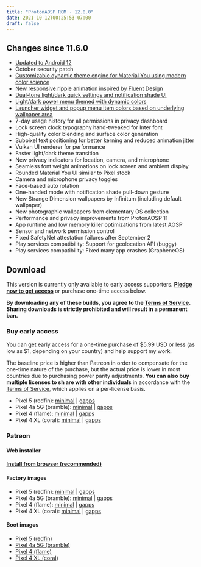 ```yaml
---
title: "ProtonAOSP ROM · 12.0.0"
date: 2021-10-12T00:25:53-07:00
draft: false
---
```


## Changes since 11.6.0

- [Updated to Android 12](https://android-developers.googleblog.com/2021/10/android-12-is-live-in-aosp.html)
- October security patch
- [Customizable dynamic theme engine for Material You using modern color science](https://twitter.com/kdrag0n/status/1445584174790832134)
- [New responsive ripple animation inspired by Fluent Design](https://twitter.com/kdrag0n/status/1445806323535269893)
- [Dual-tone light/dark quick settings and notification shade UI](https://twitter.com/kdrag0n/status/1445922541218922496)
- [Light/dark power menu themed with dynamic colors](https://twitter.com/kdrag0n/status/1445960685427433473)
- [Launcher widget and popup menu item colors based on underlying wallpaper area](https://twitter.com/kdrag0n/status/1445961943856992258)
- 7-day usage history for all permissions in privacy dashboard
- Lock screen clock typography hand-tweaked for Inter font
- High-quality color blending and surface color generation
- Subpixel text positioning for better kerning and reduced animation jitter
- Vulkan UI renderer for performance
- Faster light/dark theme transition
- New privacy indicators for location, camera, and microphone
- Seamless font weight animations on lock screen and ambient display
- Rounded Material You UI similar to Pixel stock
- Camera and microphone privacy toggles
- Face-based auto rotation
- One-handed mode with notification shade pull-down gesture
- New Strange Dimension wallpapers by Infinitum (including default wallpaper)
- New photographic wallpapers from elementary OS collection
- Performance and privacy improvements from ProtonAOSP 11
- App runtime and low memory killer optimizations from latest AOSP
- Sensor and network permission control
- Fixed SafetyNet attestation failures after September 2
- Play services compatibility: Support for geolocation API (buggy)
- Play services compatibility: Fixed many app crashes (GrapheneOS)

## Download

This version is currently only available to early access supporters. **[Pledge now to get access](https://patreon.com/kdrag0n)** or purchase one-time access below.

**By downloading any of these builds, you agree to the [Terms of Service](https://kdrag0n.dev/terms-of-service). Sharing downloads is strictly prohibited and will result in a permanent ban.**

### Buy early access

You can get early access for a one-time purchase of $5.99 USD or less (as low as $1, depending on your country) and help support my work.

The baseline price is higher than Patreon in order to compensate for the one-time nature of the purchase, but the actual price is lower in most countries due to purchasing power parity adjustments. **You can also buy multiple licenses to sh
are with other individuals** in accordance with the [Terms of Service](https://kdrag0n.dev/terms-of-service), which applies on a per-license basis.

- Pixel 5 (redfin): [minimal](https://patreon.kdrag0n.dev/buy/exclusive/proton-aosp_redfin-factory_12.0.0-test2.zip) | [gapps](https://patreon.kdrag0n.dev/buy/exclusive/proton-aosp_redfin-factory_12.0.0-test2-gapps.zip)
- Pixel 4a 5G (bramble): [minimal](https://patreon.kdrag0n.dev/buy/exclusive/proton-aosp_bramble-factory_12.0.0-test2.zip) | [gapps](https://patreon.kdrag0n.dev/buy/exclusive/proton-aosp_bramble-factory_12.0.0-test2-gapps.zip)
- Pixel 4 (flame): [minimal](https://patreon.kdrag0n.dev/buy/exclusive/proton-aosp_flame-factory_12.0.0-test2.zip) | [gapps](https://patreon.kdrag0n.dev/buy/exclusive/proton-aosp_flame-factory_12.0.0-test2-gapps.zip)
- Pixel 4 XL (coral): [minimal](https://patreon.kdrag0n.dev/buy/exclusive/proton-aosp_coral-factory_12.0.0-test2.zip) | [gapps](https://patreon.kdrag0n.dev/buy/exclusive/proton-aosp_coral-factory_12.0.0-test2-gapps.zip)

### Patreon

#### Web installer

**[Install from browser (recommended)](https://patreon.kdrag0n.dev/protonaosp-install/)**

#### Factory images

- Pixel 5 (redfin): [minimal](https://patreon.kdrag0n.dev/exclusive/proton-aosp_redfin-factory_12.0.0-test2.zip) | [gapps](https://patreon.kdrag0n.dev/exclusive/proton-aosp_redfin-factory_12.0.0-test2-gapps.zip)
- Pixel 4a 5G (bramble): [minimal](https://patreon.kdrag0n.dev/exclusive/proton-aosp_bramble-factory_12.0.0-test2.zip) | [gapps](https://patreon.kdrag0n.dev/exclusive/proton-aosp_bramble-factory_12.0.0-test2-gapps.zip)
- Pixel 4 (flame): [minimal](https://patreon.kdrag0n.dev/exclusive/proton-aosp_flame-factory_12.0.0-test2.zip) | [gapps](https://patreon.kdrag0n.dev/exclusive/proton-aosp_flame-factory_12.0.0-test2-gapps.zip)
- Pixel 4 XL (coral): [minimal](https://patreon.kdrag0n.dev/exclusive/proton-aosp_coral-factory_12.0.0-test2.zip) | [gapps](https://patreon.kdrag0n.dev/exclusive/proton-aosp_coral-factory_12.0.0-test2-gapps.zip)

#### Boot images

- [Pixel 5 (redfin)](https://patreon.kdrag0n.dev/protonaosp-boot/proton-aosp_redfin-factory_12.0.0-test2_boot.img)
- [Pixel 4a 5G (bramble)](https://patreon.kdrag0n.dev/protonaosp-boot/proton-aosp_bramble-factory_12.0.0-test2_boot.img)
- [Pixel 4 (flame)](https://patreon.kdrag0n.dev/protonaosp-boot/proton-aosp_flame-factory_12.0.0-test2_boot.img)
- [Pixel 4 XL (coral)](https://patreon.kdrag0n.dev/protonaosp-boot/proton-aosp_coral-factory_12.0.0-test2_boot.img)

